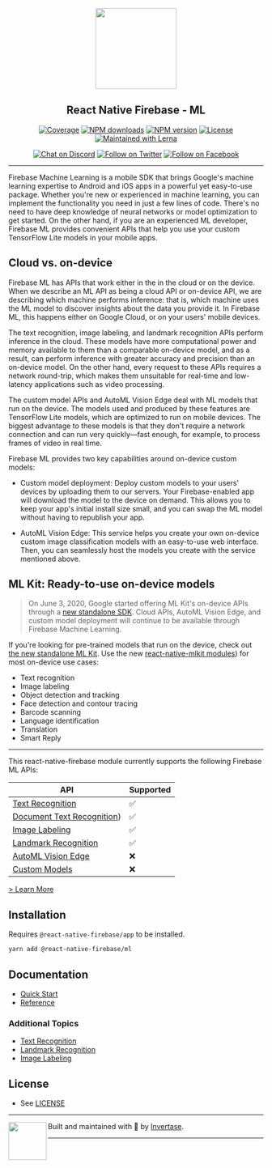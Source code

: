 <p align="center">
  <a href="https://rnfirebase.io">
    <img width="160px" src="https://i.imgur.com/JIyBtKW.png"><br/>
  </a>
  <h2 align="center">React Native Firebase - ML</h2>
</p>

<p align="center">
  <a href="https://api.rnfirebase.io/coverage/ml/detail"><img src="https://api.rnfirebase.io/coverage/ml/badge?style=flat-square" alt="Coverage"></a>
  <a href="https://www.npmjs.com/package/@react-native-firebase/ml"><img src="https://img.shields.io/npm/dm/@react-native-firebase/ml.svg?style=flat-square" alt="NPM downloads"></a>
  <a href="https://www.npmjs.com/package/@react-native-firebase/ml"><img src="https://img.shields.io/npm/v/@react-native-firebase/ml.svg?style=flat-square" alt="NPM version"></a>
  <a href="/LICENSE"><img src="https://img.shields.io/npm/l/react-native-firebase.svg?style=flat-square" alt="License"></a>
  <a href="https://lerna.js.org/"><img src="https://img.shields.io/badge/maintained%20with-lerna-cc00ff.svg?style=flat-square" alt="Maintained with Lerna"></a>
</p>

<p align="center">
  <a href="https://invertase.link/discord"><img src="https://img.shields.io/discord/295953187817521152.svg?style=flat-square&colorA=7289da&label=Chat%20on%20Discord" alt="Chat on Discord"></a>
  <a href="https://twitter.com/rnfirebase"><img src="https://img.shields.io/twitter/follow/rnfirebase.svg?style=flat-square&colorA=1da1f2&colorB=&label=Follow%20on%20Twitter" alt="Follow on Twitter"></a>
  <a href="https://www.facebook.com/groups/rnfirebase"><img src="https://img.shields.io/badge/Follow%20on%20Facebook-4172B8?logo=facebook&style=flat-square&logoColor=fff" alt="Follow on Facebook"></a>
</p>

---

Firebase Machine Learning is a mobile SDK that brings Google's machine learning expertise to Android and iOS apps in a powerful yet easy-to-use package. Whether you're new or experienced in machine learning, you can implement the functionality you need in just a few lines of code. There's no need to have deep knowledge of neural networks or model optimization to get started. On the other hand, if you are an experienced ML developer, Firebase ML provides convenient APIs that help you use your custom TensorFlow Lite models in your mobile apps.

## Cloud vs. on-device

Firebase ML has APIs that work either in the in the cloud or on the device. When we describe an ML API as being a cloud API or on-device API, we are describing which machine performs inference: that is, which machine uses the ML model to discover insights about the data you provide it. In Firebase ML, this happens either on Google Cloud, or on your users' mobile devices.

The text recognition, image labeling, and landmark recognition APIs perform inference in the cloud. These models have more computational power and memory available to them than a comparable on-device model, and as a result, can perform inference with greater accuracy and precision than an on-device model. On the other hand, every request to these APIs requires a network round-trip, which makes them unsuitable for real-time and low-latency applications such as video processing.

The custom model APIs and AutoML Vision Edge deal with ML models that run on the device. The models used and produced by these features are TensorFlow Lite models, which are optimized to run on mobile devices. The biggest advantage to these models is that they don't require a network connection and can run very quickly—fast enough, for example, to process frames of video in real time.

Firebase ML provides two key capabilities around on-device custom models:

- Custom model deployment: Deploy custom models to your users' devices by uploading them to our servers. Your Firebase-enabled app will download the model to the device on demand. This allows you to keep your app's initial install size small, and you can swap the ML model without having to republish your app.

- AutoML Vision Edge: This service helps you create your own on-device custom image classification models with an easy-to-use web interface. Then, you can seamlessly host the models you create with the service mentioned above.

## ML Kit: Ready-to-use on-device models

> On June 3, 2020, Google started offering ML Kit's on-device APIs through a [new standalone SDK](https://developers.google.com/ml-kit). Cloud APIs, AutoML Vision Edge, and custom model deployment will continue to be available through Firebase Machine Learning.

If you're looking for pre-trained models that run on the device, check out [the new standalone ML Kit](https://developers.google.com/ml-kit). Use the new [react-native-mlkit modules](https://www.npmjs.com/org/react-native-mlkit)) for most on-device use cases:

- Text recognition
- Image labeling
- Object detection and tracking
- Face detection and contour tracing
- Barcode scanning
- Language identification
- Translation
- Smart Reply

---

This react-native-firebase module currently supports the following Firebase ML APIs:

| API                                                                              | Supported |
| -------------------------------------------------------------------------------- | --------- |
| [Text Recognition](https://firebase.google.com/docs/ml/recognize-text)           | ✅        |
| [Document Text Recognition](https://firebase.google.com/docs/ml/recognize-text)) | ✅        |
| [Image Labeling](https://firebase.google.com/docs/ml/label-images)               | ✅        |
| [Landmark Recognition](https://firebase.google.com/docs/ml/recognize-landmarks)  | ✅        |
| [AutoML Vision Edge](https://firebase.google.com/docs/ml/automl-image-labeling)  | ❌        |
| [Custom Models](https://firebase.google.com/docs/ml/use-custom-models)           | ❌        |

[> Learn More](https://firebase.google.com/docs/ml)

## Installation

Requires `@react-native-firebase/app` to be installed.

```bash
yarn add @react-native-firebase/ml
```

## Documentation

- [Quick Start](https://rnfirebase.io/ml/usage)
- [Reference](https://rnfirebase.io/reference/ml)

### Additional Topics

- [Text Recognition](https://rnfirebase.io/ml/text-recognition)
- [Landmark Recognition](https://rnfirebase.io/ml/landmark-recognition)
- [Image Labeling](https://rnfirebase.io/ml/image-labeling)

## License

- See [LICENSE](/LICENSE)

---

<p>
  <img align="left" width="75px" src="https://static.invertase.io/assets/invertase/invertase-rounded.png">
  <p align="left">
    Built and maintained with 💛 by <a href="https://invertase.io">Invertase</a>.
  </p>
</p>

---

